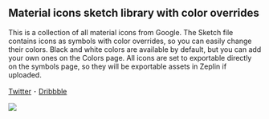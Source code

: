 ## Material icons sketch library with color overrides

This is a collection of all material icons from Google. The Sketch file contains icons as symbols with color overrides, so you can easily change their colors. Black and white colors are available by default, but you can add your own ones on the Colors page. All icons are set to exportable directly on the symbols page, so they will be exportable assets in Zeplin if uploaded.

[Twitter](https://twitter.com/szilvaizsolt) ･ [Dribbble](https://dribbble.com/zsoltszilvai)

![](https://i.imgur.com/VBzSa64.png)
